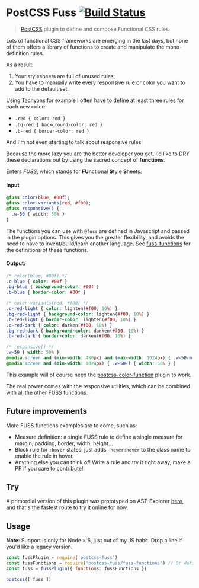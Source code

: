 # PostCSS Fuss [![Build Status][ci-img]][ci]

[ci-img]:  https://travis-ci.org/caesarsol/postcss-fuss.svg
[ci]:      https://travis-ci.org/caesarsol/postcss-fuss

> [PostCSS](https://github.com/postcss/postcss) plugin to define and compose
Functional CSS rules.

Lots of functional CSS frameworks are emerging in the last days, but none of
them offers a library of functions to create and manipulate the mono-definition
rules.

As a result:

1. Your stylesheets are full of unused rules;
2. You have to manually write every responsive rule or color you want to add to the default set.

Using [Tachyons](http://tachyons.io/) for example I often have to define at least three rules for each new color:

- `.red { color: red }`
- `.bg-red { background-color: red }`
- `.b-red { border-color: red }`

And I'm not even starting to talk about responsive rules!

Because the more lazy you are the better developer you get, I'd like to DRY these
declarations out by using the sacred concept of **functions**.

Enters *FUSS*, which stands for **FU**nctional **S**tyle **S**heets.

#### Input

```sass
@fuss color(blue, #00f);
@fuss color-variants(red, #f00);
@fuss responsive() {
  .w-50 { width: 50% }
}
```

The functions you can use with `@fuss` are defined in Javascript and passed in the plugin options.
This gives you the greater flexibility, and avoids the need to have to invent/build/learn another language.
See [fuss-functions](../blob/master/fuss-functions.js) for the definitions of these functions.

#### Output:

```css
/* color(blue, #00f) */
.c-blue { color: #00f }
.bg-blue { background-color: #00f }
.b-blue { border-color: #00f }

/* color-variants(red, #f00) */
.c-red-light { color: lighten(#f00, 10%) }
.bg-red-light { background-color: lighten(#f00, 10%) }
.b-red-light { border-color: lighten(#f00, 10%) }
.c-red-dark { color: darken(#f00, 10%) }
.bg-red-dark { background-color: darken(#f00, 10%) }
.b-red-dark { border-color: darken(#f00, 10%) }

/* responsive() */
.w-50 { width: 50% }
@media screen and (min-width: 480px) and (max-width: 1024px) { .w-50-m { width: 50% } }
@media screen and (min-width: 1024px) { .w-50-l { width: 50% } }
```

This example will of course need the [postcss-color-function](https://github.com/postcss/postcss-color-function) plugin to work.

The real power comes with the responsive utilities, which can be combined with all the other FUSS functions.

## Future improvements

More FUSS functions examples are to come, such as:
- Measure definition: a single FUSS rule to define a single measure for margin, padding, border, width, height...
- Block rule for `:hover` states: just adds `-hover:hover` to the class name to enable the rule in hover.
- Anything else you can think of! Write a rule and try it right away, make a PR if you care to contribute!

## Try

A primordial version of this plugin was prototyped on AST-Explorer [here](https://astexplorer.net/#/gist/969f9be1a3b2bfb2bc20e3dec745f388/acc633fe29fdfb22911f5edf4ff5acd4029a9bab),
and that's the fastest route to try it online for now.

## Usage

**Note**: Support is only for Node > 6, just out of my JS habit. Drop a line if you'd like a legacy version.

```js
const fussPlugin = require('postcss-fuss')
const fussFunctions = require('postcss-fuss/fuss-functions') // Or define your own!
const fuss = fussPlugin({ functions: fussFunctions })

postcss([ fuss ])
```
